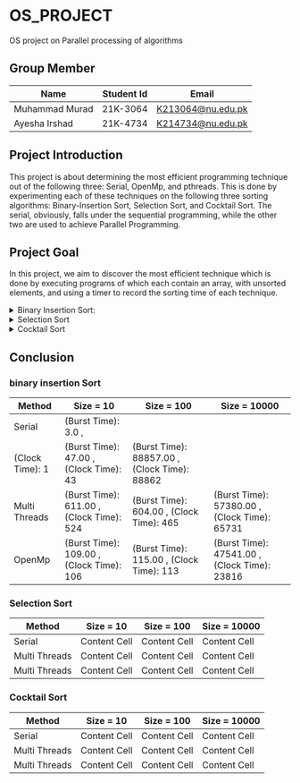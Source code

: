 # OS_PROJECT
OS project on Parallel processing of algorithms 
## **Group Member**  
| Name  | Student Id | Email |
| ------------- | ------------- | ------------- |
| Muhammad Murad  | 21K-3064  | K213064@nu.edu.pk  |
| Ayesha Irshad | 21K-4734  | K214734@nu.edu.pk  |
## **Project Introduction** 

This project is about determining the most efficient programming technique out of the following three: Serial, OpenMp, and pthreads. This is done by experimenting each of these techniques on the following three sorting algorithms: Binary-Insertion Sort, Selection Sort, and Cocktail Sort. The serial, obviously, falls under the sequential programming, while the other two are used to achieve Parallel Programming.

## **Project Goal**
In this project, we aim to discover the most efficient technique which is done by executing programs of which each contain an array, with unsorted elements, and using a timer to record the sorting time of each technique. 
<details>
	<summary>Binary Insertion Sort:</summary><blockquote>  
	
### Time Takne
![image](https://github.com/Murad-pitafi/OS_PROJECT/assets/104616632/5cf6e060-c955-45cd-a251-9ec06eabc2b2)

<details>  
		<summary>Serial:</summary>  
		   
```C
#include <stdio.h>
#include <stdlib.h>
#include <sys/time.h>
#include <time.h>
#define SIZE 10
int num1[SIZE];
struct timeval Stop2,start2;   // micro second resolution
int binary_search(int Num1,int left,int right)
{
	if(right<=left)
	{
		if(Num1>num1[left])
		{
			return (left+1);
		}
		else
		{
			return left;
		}
	}
	int mid_int=(left+right)/2;
	if(Num1==num1[mid_int])
	{
		return (mid_int+1);
	}
	if(Num1>num1[mid_int])
	{
		return binary_search(Num1,mid_int+1,right);
	}
	else
	{
		return binary_search(Num1,left,mid_int-1);
	}		
	}
	

void insertion_sort()
{
	int num2,i,j,num3,k;
	for(i=1;i<SIZE;i++)
	{
		j=i-1;
		num3=num1[i];
		num2=binary_search(num3,0,j);
		while(j>=num2)
		{
			k=num1[j];
			num1[j+1]=k;
			j--;
		}
		j++;
		num1[j]=num3;
	}		
	}void fill_array(int size) {
    int i;
    srand(time(NULL));
    for (i=0; i<size; i++)
        num1[i] = rand() % 100;
}
void file_create(double start,double stop)
{
	FILE *ptr;
	ptr=fopen("Sequencial_Insertion.txt","a+");
	if(ptr==NULL)
	{
		printf("Unable to Open File");
		exit(1);
	}
	else
	{
		double total= (double)(stop-start);
		fprintf(ptr,"Time Taken(Burst Time): %lf\n",total);
		fprintf(ptr,".comTime Taken(Clock Time): %lu\n",(Stop2.tv_sec-start2.tv_sec)*1000000+Stop2.tv_usec-start2.tv_usec);	
	}
	fclose(ptr);
}
	int main()
	{
		
	fill_array(SIZE);
	double Start1=clock();
	
	gettimeofday(&start2,NULL);
	insertion_sort();
	gettimeofday(&Stop2,NULL);
	double stop1=clock();
	for(int i=0;i<SIZE;i++)
	{
		printf("%d ",num1[i]);
	}
	
	file_create(Start1,stop1);	
	return 0;
	}  
		
```  
### Output:  
		  
![image](https://github.com/Murad-pitafi/OS_PROJECT/assets/87450783/b35dc444-0b78-4228-8118-605f40eefa16)
		</details>
<details>
		<summary> parallel</summary>  
	
```C  
#include <stdio.h>
#include <stdlib.h>
#include <pthread.h>
#include <sys/time.h>
#define SIZE 10
int n1[SIZE];
int n2[SIZE];
struct timeval Stop2,start2;
typedef struct dim{
	int start;
	int end;
}limit;

typedef struct joined{
int Start;
int mid;
int End;
}join;


int binary_search(int move,int start,int end)
{
	if (end<=start)
	{
        	if(move > n1[end])
		{
			return (end + 1);
		} 
		else
		{
			return end;
		}
	}
 
    	int mid = (start + end) / 2;
 
    	if(move == n1[mid])
	{
        	return mid + 1;
	}
 
    	if(move > n1[mid])
	{
        	return binary_search(move,mid + 1, end);
	}
    	return binary_search(move, start,mid - 1);
}


void* merge(void *args) {
   
    struct joined *params = (struct joined*) args;
    int begin = params->Start,
        mid = params->mid,
        end = params->End;


    int i = begin, j = mid, tpos = begin;

    while (i < mid && j <= end)
    {
        if (n1[i] < n1[j])
            n2[tpos++] = n1[i++];
        else
            n2[tpos++] = n1[j++];
    }

    
    while (i <mid)
        n2[tpos++] = n1[i++];

    
    while (j <= end)
        n2[tpos++] = n1[j++];
    return NULL;
}

void* insertion(void *l)
{
	limit *l1= (limit*)l;
	int i=l1->start;
	i++;
	int j,k,move;
	while(i<=l1->end)
	{
		j=i-1;
		move=n1[i];
		k=binary_search(move,l1->start,j);
		while(j>=k)					
		{
			n1[j+1]=n1[j];
			j--;
		}
		n1[j+1]=move;
		i++; 
	}
	for(int i=l1->start;i<l1->end;i++)
	{
		printf("%d ",n1[i]);
	}
	printf("\n\n\n");
	return NULL;
}


void fillarray(int size) {
    int i;
    srand(time(NULL));
    for (i=0; i<size; i++)
        n1[i] = rand() % 100;
}

void print_array(int list[], int size) {
    int i;
    for (i=0; i<size-1; i++)
        printf("%d, ", list[i]);
    printf("%d\n", list[i]);
}


void file_create(double start,double stop)
{
	FILE *ptr;
	ptr=fopen("PTHREAD_Insertion.txt","a+");
	if(ptr==NULL)
	{
		printf("Unable to Open File");
		exit(1);
	}
	else
	{
		double total= (double)(stop-start);
		fprintf(ptr,"Time Taken(Burst Time): %lf\n",total);
		fprintf(ptr,"Time Taken(Clock Time): %lu\n",(Stop2.tv_sec-start2.tv_sec)*1000000+Stop2.tv_usec-start2.tv_usec);	
	}
	fclose(ptr);
}
		

int main()
{
	fillarray(SIZE);
	pthread_t t1,t2;
	limit l1,l2;
	l1.start=0;
	l1.end=SIZE/2;
	l2.start=l1.end+1;
	l2.end=SIZE-1;
	join j1;
	j1.Start=l1.start;
	j1.mid=l2.start;
	j1.End=l2.end;
	
	pthread_t m1;
	
	double Start1=clock();
	gettimeofday(&start2,NULL);
	
	pthread_create(&t1,NULL,insertion,&l1);
		
	pthread_create(&t2,NULL,insertion,&l2);
	pthread_join(t1,NULL);
	pthread_join(t2,NULL);
	pthread_create(&m1,NULL,merge,&j1);
		
	pthread_join(m1,NULL);
	gettimeofday(&Stop2,NULL);	
	double stop1=clock();
	
	print_array(n2,SIZE);
	file_create(Start1,stop1);
	return 0;
}  
```
### Output:  
![Screenshot from 2023-05-16 22-51-07](https://github.com/Murad-pitafi/OS_PROJECT/assets/87450783/4638094e-65b8-4914-bdbb-afb0a73dcd55)

</details>
<details>
		<summary> OpenMP</summary>

```C  
#include <stdio.h>
#include <stdlib.h>
#include <omp.h>
#include <time.h>
#include <sys/time.h>

#define Size 50
struct timeval Stop2,start2;
int n1[Size];
int n2[Size];
typedef struct dim{
	int start;
	int end;
}limit;

typedef struct joined{
int Start;
int mid;
int End;
}join;


int binary_search(int move,int start,int end)
{
	if (end <= start)
	{
        	if(move > n1[end])
		{
			return (end + 1);
		} 
		else
		{
			return end;
		}
	}
 
    	int mid = (start + end) / 2;
	if(move == n1[mid])
	{
        	return mid + 1;
	}					
	if(move > n1[mid])
	{
       		return binary_search(move,mid + 1, end);
	}
	return binary_search(move, start,mid - 1);			
    	
}


void* merge(void *args) {
    //unpack parameters
    struct joined *params = (struct joined*) args;
    int begin = params->Start,
        mid = params->mid,
        end = params->End;


    int i = begin, j = mid, tpos = begin;

    while (i < mid && j <= end)
    {
        if (n1[i] < n1[j])
            n2[tpos++] = n1[i++];
        else
            n2[tpos++] = n1[j++];
    }

    //still elements left over in first list. copy over
    while (i <=mid)
        n2[tpos++] = n1[i++];

    //still elements left over in first list. copy over
    while (j <= end)
        n2[tpos++] = n1[j++];
    return NULL;
}

void* insertion(void *l)
{
	limit *l1= (limit*)l;
	int i=l1->start;
	i++;
	int j,k,move;
	while(i<=l1->end)
	{
		j=i-1;
		move=n1[i];
		k=binary_search(move,l1->start,j);
		while(j>=K)
		{
			n1[j+1]=n1[j];
			j--;
		}
		n1[j+1]=move;
		i++;
	}
	return NULL;
}



void fill_array(int size) {
    int i;
    srand(time(NULL));
    for (i=0; i<size; i++)
        n1[i] = rand() % 100;
}

void print_array(int *list, int size) {
    int i;
    for (i=0; i<size-1; i++)
        printf("%d, ", list[i]);
    printf("%d\n", list[i]);
}




void file_create(double start,double stop)
{
	FILE *ptr;
	ptr=fopen("OPENMP_Insertion.txt","a+");
	if(ptr==NULL)
	{
		printf("Unable to Open File");
		exit(1);
	}
	else
	{
		double total= (double)(stop-start);
		fprintf(ptr,"Time Taken(Burst Time): %lf\n",total);
		fprintf(ptr,"Time Taken(Clock Time): %lu\n",(Stop2.tv_sec-start2.tv_sec)*1000000+Stop2.tv_usec-start2.tv_usec);	
	}
	fclose(ptr);
}



int main()
{
	fill_array(Size);
	limit l1,l2;
	l1.start=0;
	l1.end=Size/2;
	l2.start=l1.end+1;	
	l2.end=Size-1;
	join j1;
	j1.Start=l1.start;
	j1.mid=l2.start;
	j1.End=l2.end;
	double Start1=clock();
	
	gettimeofday(&start2,NULL);
	#pragma omp parallel sections num_threads(2)
	{
		#pragma omp section
		{
			insertion(&l1);		
		}
		#pragma omp section
		{
			insertion(&l2);		
		}
	}
	
		

	merge(&j1);
	gettimeofday(&Stop2,NULL);
	double stop1=clock();
	print_array(n2,Size);
	file_create(Start1,stop1);
	return 0;
}
```  
### Output  
![image](https://github.com/Murad-pitafi/OS_PROJECT/assets/87450783/a325c560-21fb-4971-aef2-577bc9090aec)

</details>
</blockquote>		
		
		
</details>
<details> 	
	<summary>Selection Sort</summary>
<blockquote>
<details>
	<summary>Serial</summary>
	
```C  	
#include <stdio.h>
#include <time.h>
#include <wait.h>
#include<sys/wait.h>
#include <stdlib.h>
#include<unistd.h>
#include<sys/time.h>
clock_t ticks;
struct timeval stop, start;
void selectionSort(int* A, int n);
void swap(int* a, int* b);
void display(int* arr, int n);
int main(){

	time_t t;
    int number, iter =0, find;
	srand((unsigned) time(&t));	

	printf("\nEnter the Size of the Array: ");	
    scanf("%d", &number);
    int *Arr = (int *)malloc( number * sizeof(int));

    for(; iter<number; iter++){
	Arr[iter] = rand() % 100;    
	}

    
	double bstart = clock();
	gettimeofday(&start, NULL);
	selectionSort(Arr, number);
	gettimeofday(&stop, NULL);
	double bstop = clock();    
	display(Arr, number);
	FILE* fp;
	fp = fopen("Timings.txt", "a");
    	fprintf(fp, "Serial Burst Time: %lf\n",difftime(bstop,bstart));
	fprintf(fp, "Serial Execution Time: %lu\n\n\n", (stop.tv_sec - start.tv_sec) * 1000000 + stop.tv_usec - start.tv_usec);	
	fclose(fp);    
}

void display(int* arr, int n){
	printf(“\nSorted Array\n”)’
       for(int i = 0; i<n; i++)
    {
        if(i != n - 1)
        {
            printf("%d , ", *(arr + i));        
        }
        else
            printf("%d \n", *(arr + i));
    }
    
}

void selectionSort(int* A, int n)
{
    for(int startpos =0; startpos < n-1; startpos++){
        int maxpos = startpos;
        for(int i=startpos +1; i< n; ++i){
            if(A[i] < A[maxpos]){
                maxpos = i;
            }
        }
	if(maxpos != startpos)
        	swap(&A[startpos], &A[maxpos]);
    }

}

void swap(int* a, int* b){ int temp = *a;    *a = *b;    *b = temp; }
```  
### Output  		
		
![image](https://github.com/Murad-pitafi/OS_PROJECT/assets/87450783/22e06393-001e-4d92-adc3-d2ec25a3e2bc)
</details>				 
<details>

<summary>parallel</summary>	

```C	
#include <stdio.h>
#include <time.h>
#include <wait.h>
#include<sys/wait.h>
#include <stdlib.h>
#include<unistd.h>
#include<pthread.h>
#include<sys/time.h>
//time_t start, stop;
struct timeval stop, start;
clock_t ticks;    
int linearSearch(int* A, int n, int tos);
void* selectionSort();
void swap(int* a, int* b);
void* merge(void* args);
void display(int* arr, int n);
#define MAX_THREAD 2

struct sortingArgs{
	
	int *ptr;
	int size;
	int start, end;
}FinalArgs;
int main(){
    
	time_t t;

	srand((unsigned) time(&t));
    pthread_t threads[MAX_THREAD];
    int number, iter =0;

	struct sortingArgs Args;
	
	printf("\nEnter the Size of the Array: ");	
 scanf("%d", &number);
	Args.size = number;
	Args.start = 0;
	Args.end = number/2;	
	int Arr[number];
    	Args.ptr = (int *)calloc( Args.size, Args.size * sizeof(int));
	
	for(; iter<number; iter++){		
		*(Args.ptr + iter) = rand() % 100;
	}
    	
	double bstart = clock();
	gettimeofday(&start, NULL);
			
       		 
		pthread_create(&threads[0], NULL, selectionSort, &Args);	
		pthread_join(threads[0], NULL);	

		
		Args.start = number/2 + 1;
		Args.end = number;

		
		pthread_create(&threads[1], NULL, selectionSort, &Args);
		pthread_join(threads[1], NULL);	
		
		pthread_create(&threads[0], NULL, merge, &Args);
		pthread_join(threads[0], NULL);
		
	gettimeofday(&stop, NULL);
	double bstop = clock(); 	

	Args.ptr = FinalArgs.ptr;
	
    	   
	display(FinalArgs.ptr, number);
	FILE* fp;
	fp = fopen("Timings.txt", "a");
    	fprintf(fp, "Multi-threading Burst Time: %lf\n",difftime(bstop,bstart));
	fprintf(fp, "Multi-threading Execution Time: %lu\n\n\n",(stop.tv_sec - start.tv_sec) * 1000000 + stop.tv_usec - start.tv_usec);	
	fclose(fp);        
}


void* selectionSort(void* input)
{
 	struct sortingArgs *Arg = (struct sortingArgs*) input;

	int n = Arg->end;
	int s = Arg->start;
	
    for(int startpos = s; startpos < n-1; startpos++){
        int maxpos = startpos;
        for(int i=startpos +1; i< n; ++i){
		if(Arg->ptr[i] < Arg->ptr[maxpos])              
		  	maxpos = i;
            
        }
	if(maxpos != startpos)
        	swap(&Arg->ptr[startpos], &Arg->ptr[maxpos]);
	}

	pthread_exit(0);
}


void* merge(void* args)
{
	struct sortingArgs *Arg = (struct sortingArgs*) args;
	FinalArgs.size = Arg->size;

	FinalArgs.ptr = (int *)calloc( FinalArgs.size, FinalArgs.size * sizeof(int));
	int i = 0, j = Arg->size/2 + 1, k=0;
	
	for(; i <(Arg->size/2 + 1); k++)
	{
				
		if(Arg->ptr[i] < Arg->ptr[j] || j>= Arg->size)
		{
			FinalArgs.ptr[k] = Arg->ptr[i];
			i++;
		}
		else
		{
			if(j<Arg->size)
			{
				FinalArgs.ptr[k] = Arg->ptr[j];
				j++;
			}
		}	
	} 
	while(j < Arg->size)
	{
		FinalArgs.ptr[k] = Arg->ptr[j];
		k++;
		j++;
	}
	
//pthread_exit(0);
}
void swap(int* a, int* b){
    int temp = *a;
    *a = *b;
    *b = temp;
}

void display(int* arr, int n){
    
    printf("\nSorted Array\n");
    for(int i = 0; i<n; i++)
    {
        if(i != n - 1)
        {
            printf("%d , ", *(arr + i));        
        }
        else
            printf("%d \n", *(arr + i));
    }
    
}
```
### Output  			
![Screenshot from 2023-05-16 22-39-03](https://github.com/Murad-pitafi/OS_PROJECT/assets/87450783/9bb2f068-3a8a-44c1-9e26-6b949c93c7df)
</details>
<details>
	<summary>openmp</summary>

```C
#include <stdio.h>
#include <time.h>
#include <wait.h>
#include<sys/wait.h>
#include <stdlib.h>
#include<unistd.h>
#include<sys/time.h>

struct timeval stop, start;
clock_t ticks;    
int linearSearch(int* A, int n, int tos);
void selectionSort(int* A, int n);
void swap(int* a, int* b);
void display(int* arr, int n);
int main(){

	time_t t;
    int number, iter =0, find;
	srand((unsigned) time(&t));	

	printf("\nEnter the Size of the Array: ");	
    scanf("%d", &number);
    int *Arr = (int *)malloc( number * sizeof(int));

    for(; iter<number; iter++){
	Arr[iter] = rand() % 100;    
	}

    
    //time(&start);
    
	double bstart = clock();
	gettimeofday(&start, NULL);
	selectionSort(Arr, number);
    //time(&stop);
	gettimeofday(&stop, NULL);
	double bstop = clock();    
	display(Arr, number);
	FILE* fp;
	fp = fopen("Timings.txt", "a");
    	fprintf(fp, "OpenMP Burst Time: %lf\n",difftime(bstop,bstart));
	fprintf(fp, "OpenMP Execution Time: %lu\n\n\n",(stop.tv_sec - start.tv_sec) * 1000000 + stop.tv_usec - start.tv_usec);	
	fclose(fp);       
	//printf("\nTIME: %lf ",difftime(stop,start));
}

void display(int* arr, int n){

    printf("\nARRAY: {");
    for(int i = 0; i<n; i++)
    {
        if(i != n - 1)
        {
            printf("%d, ", *(arr + i));        
        }
        else
            printf("%d}\n\n", *(arr + i));
    }
    
}

void selectionSort(int* A, int n)
{
    #pragma omp parallel for num_threads(2)
    for(int startpos =0; startpos < n-1; startpos++){
        int maxpos = startpos;
        for(int i=startpos +1; i< n; ++i){
            if(A[i] < A[maxpos]){
                maxpos = i;
            }
        }
	if(maxpos != startpos)
        	swap(&A[startpos], &A[maxpos]);
    }
    #pragma barrier
}

void swap(int* a, int* b){
    int temp = *a;
    *a = *b;
    *b = temp;
}
```  
### Output:

![image](https://github.com/Murad-pitafi/OS_PROJECT/assets/87450783/e94b2532-1bed-4320-933e-aa9a342537d7)

</detaiks>
</blockquote>
</details>
<details>
	<summary>Cocktail Sort</summary>
	<blockquote>  

### Project Time While Running Cocktail Search Code  
![image](https://github.com/Murad-pitafi/OS_PROJECT/assets/104616632/762f6c78-b835-4530-a46a-203540f61684)
<details>
	<summary>Serial</summary>

```C

#include<stdio.h>
#include<time.h>
#include<sys/time.h>
#include<stdlib.h>
void Cocktail_Sort(int *A,int size)
{
	int start=0;
	int end=size-1;
	while(start!=(size/2))
	{
		for(int i=start;i<end;i++)
		{
			if( *(A+i)>*(A+(i+1)))
			{
				int temp=*(A+i);
				*(A+i)=*(A+(i+1));
				*(A+(i+1))=temp;
			}
				
		}
		for(int j=end-1;j>=start;j--)
		{
			if(*(A+j)<*(A+(j-1)))
			{
				int temp=*(A+j);
				*(A+(j))=*(A+(j-1));
				*(A+(j-1))=temp;
			}
		}
		start++;
		end--;
	}
}
void Filling(double Start,double End,double Total)
{
	FILE *ptr;
	ptr=fopen("Project_Times.txt","a+");
	if(ptr==NULL)
	{
		printf("Unable to Open File");
		exit(1);
	}
	else
	{
		double total= (double)(End-Start)/(double)CLOCKS_PER_SEC;;
		fprintf(ptr,"Burst Time Taken By Sequencial_Cocktail_Sort is %lf\n",total);		
		fprintf(ptr,"Total Time Taken By Sequencial_Cocktail_Sort is %lf\n",Total);
	}
	fclose(ptr);
	
}
int main(void)
{
	srand(time(NULL));
	int n;
	struct timeval stop, start;
	printf("Enter The Size of Array: ");
	scanf("%d",&n);
	int *ptr=(int *) calloc(n,sizeof(int));
//	printf("Enter The Elements Array\n");
	for(int i=0;i<n;i++)	
	{
		*(ptr+i)=rand()%n;
	}
	double Start=clock();
	gettimeofday(&start, NULL);	
	Cocktail_Sort(ptr,n);
	gettimeofday(&stop, NULL);
	double End=clock();
	printf("Sorted Array: ");
	for(int i=0;i<n;i++)
	{
		printf("%d ",(ptr[i]));
	}
	printf("\n");
	double Total=(double)((stop.tv_sec - start.tv_sec) * 1000000 + stop.tv_usec - start.tv_usec);
	Filling(Start,End,Total);
}

```
### Output:  
![image](https://github.com/Murad-pitafi/OS_PROJECT/assets/104616632/824c6646-97dd-4741-8cf5-dfedb4a1135a)
</details>
<details>
	<summary>Parallel</summary>

```C  
#include<stdio.h>
#include<time.h>
#include<sys/time.h>
#include<stdlib.h>
#include<pthread.h>
struct array
{
	int *ptr;
	long int size;
	
}Array,Final_Array;
struct Time
{
	double Start,End;
}Execution;
struct timeval stop, start;
void* Cocktail_Sort_Down(void *args )
{
	int start=(Array.size/2+1);
	int end=Array.size-1;
	int i;
	while(start<end)
	{
		for(i=start;i<end;i++)
		{
			if(Array.ptr[i]>Array.ptr[i+1])
			{
				int temp=Array.ptr[i];
				Array.ptr[i]=Array.ptr[i+1];
				Array.ptr[i+1]=temp;
			}
		
		}
		for(i=end-1;i>start;i--)
		{
			if(Array.ptr[i]<Array.ptr[i-1])
			{
				int temp=Array.ptr[i];
				Array.ptr[i]=Array.ptr[i-1];
				Array.ptr[i-1]=temp;
			}
			
		}
		
		start++;
		end--;

	}
	pthread_exit(0);
}
void* Cocktail_Sort_Up(void *args)
{
	int start=0;
	int end=Array.size/2;
	int i;
	while(start<end)
	{
		for(i=start;i<end;i++)
		{
			if(Array.ptr[i]>Array.ptr[i+1])
			{
				int temp=Array.ptr[i];
				Array.ptr[i]=Array.ptr[i+1];
				Array.ptr[i+1]=temp;
			}
		
		}
		for(i=end-1;i>start;i--)
		{
			if(Array.ptr[i]<Array.ptr[i-1])
			{
				int temp=Array.ptr[i];
				Array.ptr[i]=Array.ptr[i-1];
				Array.ptr[i-1]=temp;
			}
			
		}
		start++;
		end--;
		
	}	
	

	pthread_exit(0);
}
void* merge(void *args)
{
	Final_Array.size=Array.size;
	Final_Array.ptr=(int *) calloc(Final_Array.size,sizeof(int));
	int i=0,j=Array.size/2+1,k=0;
	
	for(;i<(Array.size/2+1);k++)
	{
		if(Array.ptr[i]<Array.ptr[j] || j>=Array.size)
		{
			Final_Array.ptr[k]=Array.ptr[i];
			i++;
		}
		else
		{
			if(j<Array.size)
			{
				Final_Array.ptr[k]=Array.ptr[j];
				j++;		
			}
			
		}
	}
	while(j<Array.size)
	{
		Final_Array.ptr[k]=Array.ptr[j];
		j++;
		k++;		
		
	}

}
void* Filling(void *args)
{
	FILE *ptr;
	ptr=fopen("Project_Times.txt","a+");
	if(ptr==NULL)
	{
		printf("Unable to Open File");
		exit(1);
	}
	else
	{
		double total= (double)(Execution.End-Execution.Start)/(double)CLOCKS_PER_SEC;
		double Total=(double)((stop.tv_sec - start.tv_sec) * 1000000 + stop.tv_usec - start.tv_usec);
		fprintf(ptr,"Burst Time Taken By Multithreaded_Cocktail_Sort is %lf\n",total);
		fprintf(ptr,"Time Taken By Multithreaded_Cocktail_Sort is %lf\n",Total);
	}
	fclose(ptr);
	pthread_exit(0);
	
}


int main(void)
{
	srand(time(NULL));
	printf("Enter The Size of Array: ");
	scanf("%ld",&Array.size);
	Array.ptr=(int *) calloc(Array.size,sizeof(int));
	//printf("Enter The Elements Array\n");
	for(int i=0;i<Array.size;i++)	
	{
		*(Array.ptr+i)=rand()%Array.size;
	}
	pthread_t threads[2];
	Execution.Start=clock();
	gettimeofday(&start, NULL);	
	pthread_create(&threads[0],NULL,Cocktail_Sort_Up,NULL);
	pthread_create(&threads[1],NULL,Cocktail_Sort_Down,NULL);
	for(int i=0;i<2;i++)
	{
		pthread_join(threads[i],NULL);
	}
	pthread_create(&threads[0],NULL,merge,NULL);
	pthread_join(threads[0],NULL);
	gettimeofday(&stop, NULL);
	Execution.End=clock();		
	pthread_create(&threads[1],NULL,Filling,NULL);
	printf("Sorted Array: ");
	for(int i=0;i<Array.size;i++)
	{
		printf("%d ",(Final_Array.ptr[i]));
	}
	printf("\n");
	pthread_join(threads[1],NULL);
}



```
### Output  
![image](https://github.com/Murad-pitafi/OS_PROJECT/assets/104616632/3d632951-8484-48f8-9360-5f0e8eb84bff)
</details>
<details>
	<summary>OpenMp</summary>

```C
#include<stdio.h>
#include<time.h>
#include<sys/time.h>
#include<stdlib.h>
#include<omp.h>
void Cocktail_Sort(int *A,int size)
{
	int start=0,end=size-1;
	int swap=1;
	int counter=0;
	while(counter!=size/2+1)
	{
		#pragma omp parallel sections num_threads(2)
		{
			#pragma omp section	
			{
				#pragma omp parallel for shared(A,swap,start)  
					for(int i=start;i<size/2;i+=2)  
					{
					
						if( *(A+i)>*(A+(i+1)))
						{
							int temp=*(A+i);
							*(A+i)=*(A+(i+1));
							*(A+(i+1))=temp;
							swap=1;
						}
					
					}
					
			}				
			#pragma omp section
			{
				#pragma omp parallel for shared(A,swap)	
					for(int j=end;j>(size/2 +1);j-=2)
					{
					
						if(*(A+j)<*(A+(j-1)))
						{
							int temp=*(A+j);
							*(A+(j))=*(A+(j-1));
							*(A+(j-1))=temp;
							swap=1;
						}
					}
			}
		}
			
			(start==0)?start++:start--;
			(end==size-1)?end--:end++;
			counter++;		
	
	}
} 
int* merge(int *P,int n)
{
	int *FP=(int *) calloc(n,sizeof(int));
	int i=0,j=n/2+1,k=0;
	for(;i<=n/2;k++)
	{
		if(P[i]<P[j] || j>=n)
		{
			FP[k]=P[i];
			i++;
		}
		else
		{
			if(j<n)
			{
				FP[k]=P[j];
				j++;
			}
		}
	}
	while(j<n)
	{
		FP[k]=P[j];
		j++;
		k++;		
	}
	return FP;
}
void Filling(double Start,double End,double Total)
{
	FILE *ptr;
	ptr=fopen("Project_Times.txt","a+");
	if(ptr==NULL)
	{
		printf("Unable to Open File");
		exit(1);
	}
	else
	{
		double total= (double)(End-Start)/(double)CLOCKS_PER_SEC;
		fprintf(ptr,"Burst Time Taken By OpenMp_Cocktail_Sort is %lf\n",total);
		fprintf(ptr,"Time Taken By OpenMp_Cocktail_Sort is %lf\n",Total);

	}
	fclose(ptr);
	
}
int main(void)
{
	srand(time(NULL));
	int n;
	struct timeval stop, start;
	printf("Enter The Size of Array: ");
	scanf("%d",&n);
	int *ptr=(int *) calloc(n,sizeof(int));
//	printf("Enter The Elements Array\n");
	for(int i=0;i<n;i++)	
	{
		*(ptr+i)=rand()%n;
	}	
	double Start=clock();
	gettimeofday(&start, NULL);	
	Cocktail_Sort(ptr,n);
	int *fp=merge(ptr,n);
	gettimeofday(&stop, NULL);
	double End=clock();
	printf("Sorted Array: ");
	for(int i=0;i<n;i++)
	{
		printf("%d ",(fp[i]));
	}
	printf("\n");
	double Total=(double)((stop.tv_sec - start.tv_sec) * 1000000 + stop.tv_usec - start.tv_usec);
	Filling(Start,End,Total);}
```  
### Output
![image](https://github.com/Murad-pitafi/OS_PROJECT/assets/104616632/c78771a6-f7f0-45a3-9b2b-ce95113eac23)  
</details>
</blockquote>
</details>  
	
## Conclusion  
### binary insertion Sort  
	
| Method  | Size = 10 | Size = 100 | Size = 10000 |
| ------------- | ------------- | ------------- | ------------- |
| Serial  | (Burst Time): 3.0 , 
	(Clock Time): 1  | (Burst Time): 47.00 , (Clock Time): 43  | (Burst Time): 88857.00 , (Clock Time): 88862  |
| Multi Threads  | (Burst Time): 611.00 , (Clock Time): 524   | (Burst Time): 604.00 , (Clock Time): 465  | (Burst Time): 57380.00 , (Clock Time): 65731   |
| OpenMp  | (Burst Time): 109.00 , (Clock Time): 106  | (Burst Time): 115.00 , (Clock Time): 113   | (Burst Time): 47541.00 , (Clock Time): 23816 |

### Selection Sort
	
| Method  | Size = 10 | Size = 100 | Size = 10000 |
| ------------- | ------------- | ------------- | ------------- |
| Serial  | Content Cell  | Content Cell  | Content Cell  |
| Multi Threads  | Content Cell  | Content Cell  | Content Cell  |
| Multi Threads  | Content Cell  | Content Cell  | Content Cell  |


### Cocktail Sort  
	
| Method  | Size = 10 | Size = 100 | Size = 10000 |
| ------------- | ------------- | ------------- | ------------- |
| Serial  | Content Cell  | Content Cell  | Content Cell  |
| Multi Threads  | Content Cell  | Content Cell  | Content Cell  |
| Multi Threads  | Content Cell  | Content Cell  | Content Cell  |
